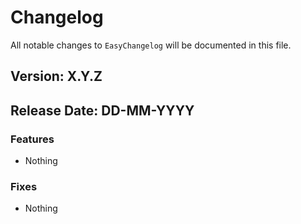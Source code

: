 # Changelog

All notable changes to `EasyChangelog` will be documented in this file.

## Version: X.Y.Z 
## Release Date: DD-MM-YYYY

### Features
- Nothing

### Fixes
- Nothing
